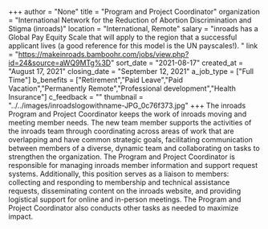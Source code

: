 +++
author = "None"
title = "Program and Project Coordinator"
organization = "International Network for the Reduction of Abortion Discrimination and Stigma  (inroads)"
location = "International, Remote"
salary = "inroads has a Global Pay Equity Scale that will apply to the region that a successful applicant lives (a good reference for this model is the UN payscales!). "
link = "https://makeinroads.bamboohr.com/jobs/view.php?id=24&source=aWQ9MTg%3D"
sort_date = "2021-08-17"
created_at = "August 17, 2021"
closing_date = "September 12, 2021"
a_job_type = ["Full Time"]
b_benefits = ["Retirement","Paid Leave","Paid Vacation","Permanently Remote","Professional development","Health Insurance"]
c_feedback = ""
thumbnail = "../../images/inroadslogowithname-JPG_0c76f373.jpg"
+++
The inroads Program and Project Coordinator keeps the work of inroads moving and meeting member needs. The new team member supports the activities of the inroads team through coordinating across areas of work that are overlapping and have common strategic goals,  facilitating communication between members of a diverse, dynamic team and collaborating on tasks to strengthen the organization. The Program and Project Coordinator is responsible for managing inroads member information and support request systems. Additionally, this position serves as a liaison to members: collecting and responding to membership and technical assistance requests, disseminating content on the inroads website, and providing logistical support for online and in-person meetings. The Program and Project Coordinator also conducts other tasks as needed to maximize impact.


